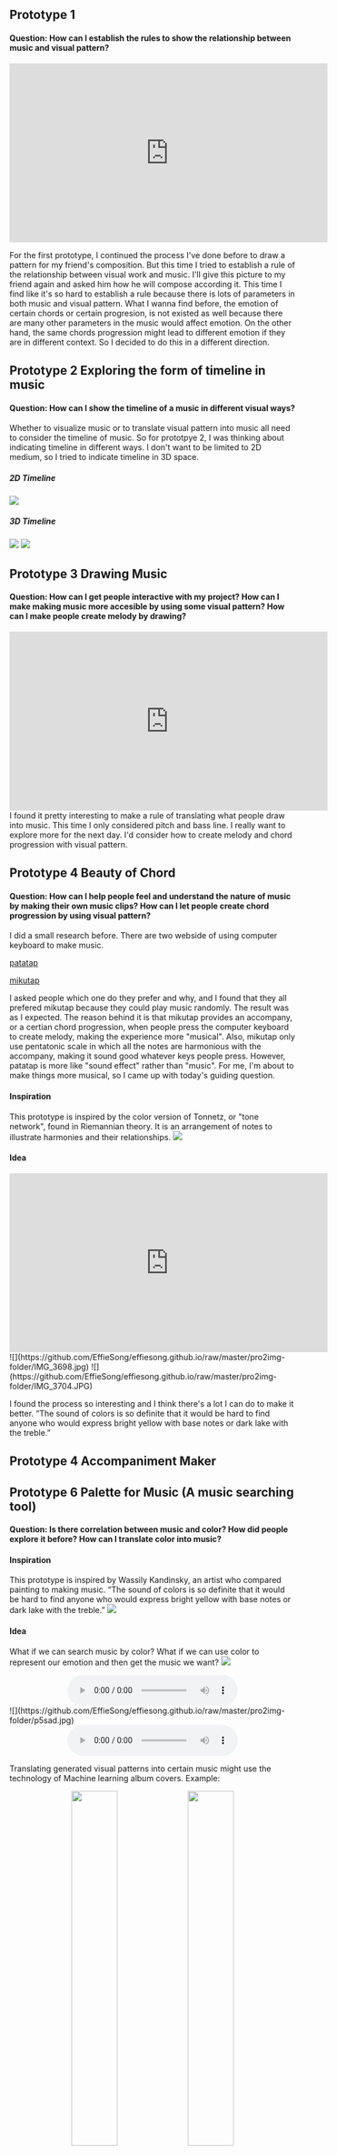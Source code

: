 ## Prototype 1
#### Question: How can I establish the rules to show the relationship between music and visual pattern?
<iframe width="560" height="315" src="https://www.youtube.com/embed/UK5oyO7au0A" frameborder="0" allow="accelerometer; autoplay; encrypted-media; gyroscope; picture-in-picture" allowfullscreen></iframe>

For the first prototype, I continued the process I've done before to draw a pattern for my friend's composition. But this time I tried to establish a rule of the relationship between visual work and music. I'll give this picture to my friend again and asked him how he will compose according it. This time I find like it's so hard to establish a rule because there is lots of parameters in both music and visual pattern. What I wanna find before, the emotion of certain chords or certain progresion, is not existed as well because there are many other parameters in the music would affect emotion. On the other hand, the same chords progression might lead to different emotion if they are in different context. So I decided to do this in a different direction.

## Prototype 2 Exploring the form of timeline in music
#### Question: How can I show the timeline of a music in different visual ways?
Whether to visualize music or to translate visual pattern into music all need to consider the timeline of music. So for prototpye 2, I was thinking about indicating timeline in different ways. I don't want to be limited to 2D medium, so I tried to indicate timeline in 3D space. 

##### 2D Timeline
![](https://github.com/EffieSong/effiesong.github.io/raw/master/pro2img-folder/IMG_3663.jpg)
##### 3D Timeline
![](https://github.com/EffieSong/effiesong.github.io/raw/master/pro2img-folder/IMG_3661.jpg)
![](https://github.com/EffieSong/effiesong.github.io/raw/master/pro2img-folder/IMG_3660.jpg)

## Prototype 3 Drawing Music
#### Question: How can I get people interactive with my project? How can I make making music more accesible by using some visual pattern? How can I make people create melody by drawing?
<iframe width="560" height="315" src="https://www.youtube.com/embed/cFtoYe1XPtk" frameborder="0" allow="accelerometer; autoplay; encrypted-media; gyroscope; picture-in-picture" allowfullscreen></iframe>
I found it pretty interesting to make a rule of translating what people draw into music. This time I only considered pitch and bass line. I really want to explore more for the next day. I'd consider how to create melody and chord progression with visual pattern.


## Prototype 4 Beauty of Chord
#### Question: How can I help people feel and understand the nature of music by making their own music clips? How can I let people create chord progression by using visual pattern?
I did a small research before. There are two webside of using computer keyboard to make music.

[patatap](https://patatap.com)

[mikutap](https://aidn.jp/mikutap/)

I asked people which one do they prefer and why, and I found that they all prefered mikutap because they could play music randomly. The result was as I expected. The reason behind it is that mikutap provides an accompany, or a certian chord progression, when people press the computer keyboard to create melody, making the experience more "musical". Also, mikutap only use pentatonic scale in which all the notes are harmonious with the accompany, making it sound good whatever keys people press. However, patatap is more like "sound effect" rather than "music". For me, I'm about to make things more musical, so I came up with today's guiding question.
#### Inspiration
This prototype is inspired by the color version of Tonnetz, or "tone network", found in Riemannian theory. It is an arrangement of notes to illustrate harmonies and their relationships.
![](https://github.com/EffieSong/effiesong.github.io/raw/master/pro2img-folder/color-chords1.png)
#### Idea
<iframe width="560" height="315" src="https://www.youtube.com/embed/28omnvRgjCE" frameborder="0" allow="accelerometer; autoplay; encrypted-media; gyroscope; picture-in-picture" allowfullscreen></iframe>
![](https://github.com/EffieSong/effiesong.github.io/raw/master/pro2img-folder/IMG_3698.jpg)
![](https://github.com/EffieSong/effiesong.github.io/raw/master/pro2img-folder/IMG_3704.JPG)

I found the process so interesting and I think there's a lot I can do to make it better.
“The sound of colors is so definite that it would be hard to find anyone who would express bright yellow with base notes or dark lake with the treble.”

## Prototype 4 Accompaniment Maker

## Prototype 6 Palette for Music (A music searching tool)
#### Question: Is there correlation between music and color? How did people explore it before? How can I translate color into music?
#### Inspiration
This prototype is inspired by Wassily Kandinsky, an artist who compared painting to making music. “The sound of colors is so definite that it would be hard to find anyone who would express bright yellow with base notes or dark lake with the treble.”
![](https://github.com/EffieSong/effiesong.github.io/raw/master/pro2img-folder/Kandinsky.png)
#### Idea
What if we can search music by color? What if we can use color to represent our emotion and then get the music we want?
![](https://github.com/EffieSong/effiesong.github.io/raw/master/pro2img-folder/p5rock.jpg)
<div align="center">
<audio src="https://github.com/EffieSong/effiesong.github.io/blob/master/pro2audio-folder/SweetChildOMineMix.mp3?raw=true" controls></audio>
</div>
![](https://github.com/EffieSong/effiesong.github.io/raw/master/pro2img-folder/p5sad.jpg)
<div align="center">
<audio src="https://github.com/EffieSong/effiesong.github.io/blob/master/pro2audio-folder/Sleeping_at_Last_Arctic.mp3？raw=true" controls></audio>
</div>

Translating generated visual patterns into certain music might use the technology of Machine learning album covers.
Example:
<div align="center">
<img src="https://github.com/EffieSong/effiesong.github.io/raw/master/pro2img-folder/rockPatternAlbum.jpg" width="40%" height="40%" >
<img src="https://github.com/EffieSong/effiesong.github.io/raw/master/pro2img-folder/sadPatternAlbum.jpg" width="40%" height="40%">   
</div>
[Picture sources](https://www.neilagustin.com/AbstractDigitalVisual-Art/)

## Prototype 7 Song Maker
#### Question: How can interaction happens in 3D space?
![](https://github.com/EffieSong/effiesong.github.io/raw/master/pro2img-folder/P7.jpg)
The interaction could both happen in physical world or digital world like VR, depending on different technology.


